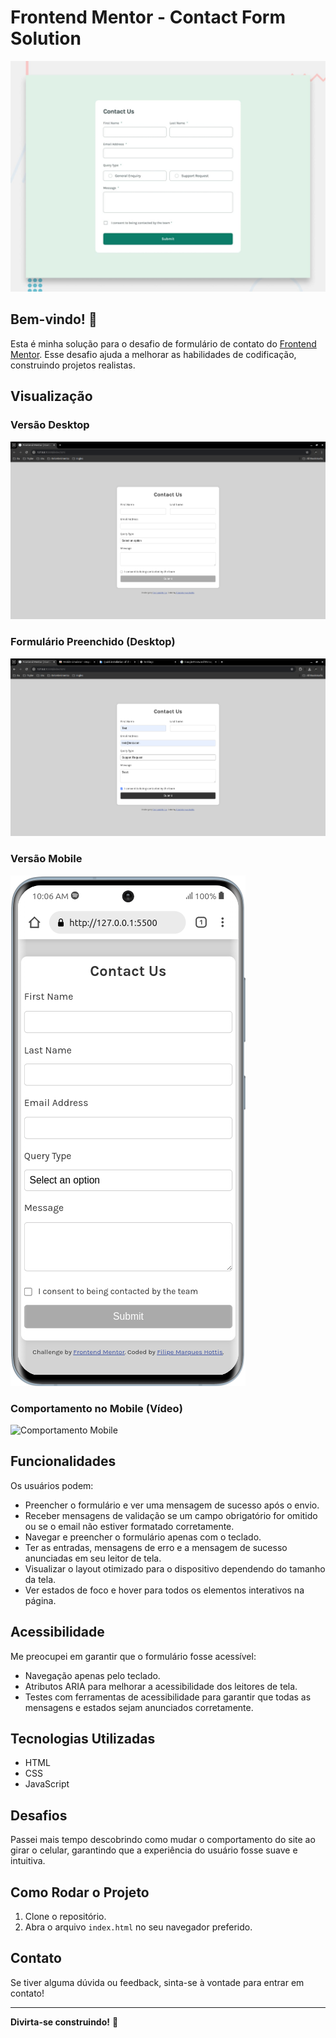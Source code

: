 # Frontend Mentor - Contact Form Solution

![Design preview for the Contact form coding challenge](./design/desktop-preview.jpg)

## Bem-vindo! 👋

Esta é minha solução para o desafio de formulário de contato do [Frontend Mentor](https://www.frontendmentor.io). Esse desafio ajuda a melhorar as habilidades de codificação, construindo projetos realistas.

## Visualização

### Versão Desktop
![Versão Desktop](./design/my_version_desktop.png)

### Formulário Preenchido (Desktop)
![Formulário Preenchido (Desktop)](./design/my_version_desktop_submit_button.png)

### Versão Mobile
![Versão Mobile](./design/my_version_mobile.png)

### Comportamento no Mobile (Vídeo)
![Comportamento Mobile](./design/my_version_mobile.gif)

## Funcionalidades

Os usuários podem:
- Preencher o formulário e ver uma mensagem de sucesso após o envio.
- Receber mensagens de validação se um campo obrigatório for omitido ou se o email não estiver formatado corretamente.
- Navegar e preencher o formulário apenas com o teclado.
- Ter as entradas, mensagens de erro e a mensagem de sucesso anunciadas em seu leitor de tela.
- Visualizar o layout otimizado para o dispositivo dependendo do tamanho da tela.
- Ver estados de foco e hover para todos os elementos interativos na página.

## Acessibilidade

Me preocupei em garantir que o formulário fosse acessível:
- Navegação apenas pelo teclado.
- Atributos ARIA para melhorar a acessibilidade dos leitores de tela.
- Testes com ferramentas de acessibilidade para garantir que todas as mensagens e estados sejam anunciados corretamente.

## Tecnologias Utilizadas

- HTML
- CSS
- JavaScript

## Desafios

Passei mais tempo descobrindo como mudar o comportamento do site ao girar o celular, garantindo que a experiência do usuário fosse suave e intuitiva.

## Como Rodar o Projeto

1. Clone o repositório.
2. Abra o arquivo `index.html` no seu navegador preferido.

## Contato

Se tiver alguma dúvida ou feedback, sinta-se à vontade para entrar em contato!

---

**Divirta-se construindo!** 🚀
